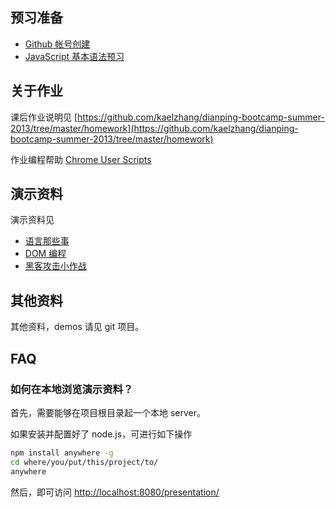 ## 预习准备

- [Github 帐号创建](https://github.com/kaelzhang/dianping-bootcamp-summer-2013/blob/master/doc/github.md)
- [JavaScript 基本语法预习](https://github.com/kaelzhang/dianping-bootcamp-summer-2013/blob/master/demo/basic.html)

## 关于作业

课后作业说明见 [https://github.com/kaelzhang/dianping-bootcamp-summer-2013/tree/master/homework](https://github.com/kaelzhang/dianping-bootcamp-summer-2013/tree/master/homework)

作业编程帮助 [Chrome User Scripts](http://kaelzhang.github.io/dianping-bootcamp-summer-2013/presentation/user-scripts.html)

## 演示资料

演示资料见

- [语言那些事](http://kaelzhang.github.io/dianping-bootcamp-summer-2013/presentation/basic-javascript.html)
- [DOM 编程](http://kaelzhang.github.io/dianping-bootcamp-summer-2013/presentation/dom-scripting.html)
- [黑客攻击小作战](http://kaelzhang.github.io/dianping-bootcamp-summer-2013/presentation/hack-it.html)


## 其他资料

其他资料，demos 请见 git 项目。

## FAQ

### 如何在本地浏览演示资料？

首先，需要能够在项目根目录起一个本地 server。

如果安装并配置好了 node.js，可进行如下操作

```bash
npm install anywhere -g
cd where/you/put/this/project/to/
anywhere
```

然后，即可访问 [http://localhost:8080/presentation/](http://localhost:8080/presentation/)